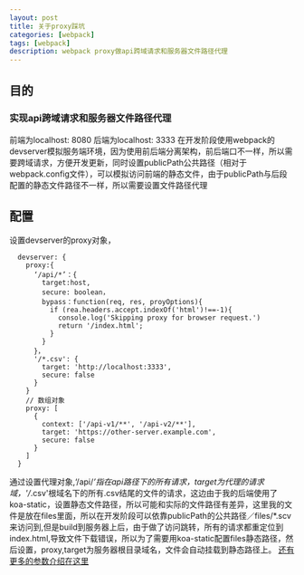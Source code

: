 ```yaml
---
layout: post
title: 关于proxy踩坑
categories: [webpack]
tags: [webpack]
description: webpack proxy做api跨域请求和服务器文件路径代理
---
```



## 目的

### 实现api跨域请求和服务器文件路径代理

前端为localhost: 8080
后端为localhost: 3333
在开发阶段使用webpack的devserver模拟服务端环境，因为使用前后端分离架构，前后端口不一样，所以需要跨域请求，方便开发更新，同时设置publicPath公共路径（相对于webpack.config文件），可以模拟访问前端的静态文件，由于publicPath与后段配置的静态文件路径不一样，所以需要设置文件路径代理

## 配置

设置devserver的proxy对象，
```
  devserver: {
    proxy:{
      ‘/api/*’：{
        target:host, 
        secure: boolean，
        bypass：function(req, res, proyOptions){
          if (rea.headers.accept.indexOf('html')!==-1){
            console.log('Skipping proxy for browser request.')
            return '/index.html';
          }
        }
      }，
      '/*.csv': {
        target: 'http://localhost:3333',
        secure: false
      }
    }
    // 数组对象
    proxy: [
      {
        context: ['/api-v1/**', '/api-v2/**'],
        target: 'https://other-server.example.com',
        secure: false
      }
    ]
  }
```
通过设置代理对象,‘/api/*’指在api路径下的所有请求，target为代理的请求域，'/*.csv'根域名下的所有.csv结尾的文件的请求，这边由于我的后端使用了koa-static，设置静态文件路径，所以可能和实际的文件路径有差异，这里我的文件是放在files里面，所以在开发阶段可以依靠publicPath的公共路径／files/*.scv来访问到,但是build到服务器上后，由于做了访问跳转，所有的请求都重定位到index.html,导致文件下载错误，所以为了需要用koa-static配置files静态路径，然后设置，proxy,target为服务器根目录域名，文件会自动挂载到静态路径上。
[还有更多的参数介绍在这里](http://webpack.github.io/docs/webpack-dev-server.html#proxy)
